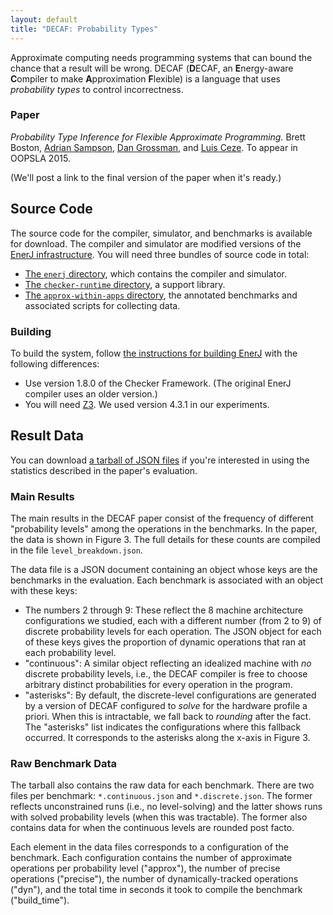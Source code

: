 ```yaml
---
layout: default
title: "DECAF: Probability Types"
---
```

Approximate computing needs programming systems that can bound the chance that a result will be wrong. DECAF (**D**ECAF, an **E**nergy-aware **C**ompiler to make **A**pproximation **F**lexible) is a language that uses *probability types* to control incorrectness.

### Paper

*Probability Type Inference for Flexible Approximate Programming.*
Brett Boston, [Adrian Sampson][adrian], [Dan Grossman][dan], and [Luis Ceze][luis].
To appear in OOPSLA 2015.

(We'll post a link to the final version of the paper when it's ready.)

[adrian]: http://homes.cs.washington.edu/~asampson/
[dan]: http://homes.cs.washington.edu/~djg/
[luis]: http://homes.cs.washington.edu/~luisceze/

## Source Code

The source code for the compiler, simulator, and benchmarks is available for download. The compiler and simulator are modified versions of the [EnerJ infrastructure][enerj-source]. You will need three bundles of source code in total:

* [The `enerj` directory][tarball-enerj], which contains the compiler and simulator.
* [The `checker-runtime` directory][tarball-cfrt], a support library.
* [The `approx-within-apps` directory][tarball-apps], the annotated benchmarks and associated scripts for collecting data.

[enerj-source]: /research/approximation/enerj.html#source-release
[tarball-enerj]: enerj-802f7e4a1e1c.tar.gz
[tarball-cfrt]: checker-runtime-a8a1e794bb86.tar.gz
[tarball-apps]: approx-within-apps-f55f9c0.tar.gz

### Building

To build the system, follow [the instructions for building EnerJ][enerj-readme] with the following differences:

* Use version 1.8.0 of the Checker Framework. (The original EnerJ compiler uses an older version.)
* You will need [Z3][]. We used version 4.3.1 in our experiments.

[enerj-readme]: https://bitbucket.org/adrian/enerj
[z3]: https://github.com/Z3Prover/z3

## Result Data

You can download [a tarball of JSON files][tarball-data] if you're interested in using the statistics described in the paper's evaluation.

[tarball-data]: decaf-data-1.tar.gz

### Main Results

The main results in the DECAF paper consist of the frequency of different "probability levels" among the operations in the benchmarks. In the paper, the data is shown in Figure 3. The full details for these counts are compiled in the file `level_breakdown.json`.

The data file is a JSON document containing an object whose keys are the benchmarks in the evaluation. Each benchmark is associated with an object with these keys:

* The numbers 2 through 9: These reflect the 8 machine architecture configurations we studied, each with a different number (from 2 to 9) of discrete probability levels for each operation. The JSON object for each of these keys gives the proportion of dynamic operations that ran at each probability level.
* "continuous": A similar object reflecting an idealized machine with *no* discrete probability levels, i.e., the DECAF compiler is free to choose arbitrary distinct probabilities for every operation in the program.
* "asterisks": By default, the discrete-level configurations are generated by a version of DECAF configured to *solve* for the hardware profile a priori. When this is intractable, we fall back to *rounding* after the fact. The "asterisks" list indicates the configurations where this fallback occurred. It corresponds to the asterisks along the x-axis in Figure 3.

### Raw Benchmark Data

The tarball also contains the raw data for each benchmark. There are two files per benchmark: `*.continuous.json` and `*.discrete.json`. The former reflects unconstrained runs (i.e., no level-solving) and the latter shows runs with solved probability levels (when this was tractable). The former also contains data for when the continuous levels are rounded post facto.

Each element in the data files corresponds to a configuration of the benchmark. Each configuration contains the number of approximate operations per probability level ("approx"), the number of precise operations ("precise"), the number of dynamically-tracked operations ("dyn"), and the total time in seconds it took to compile the benchmark ("build\_time").
